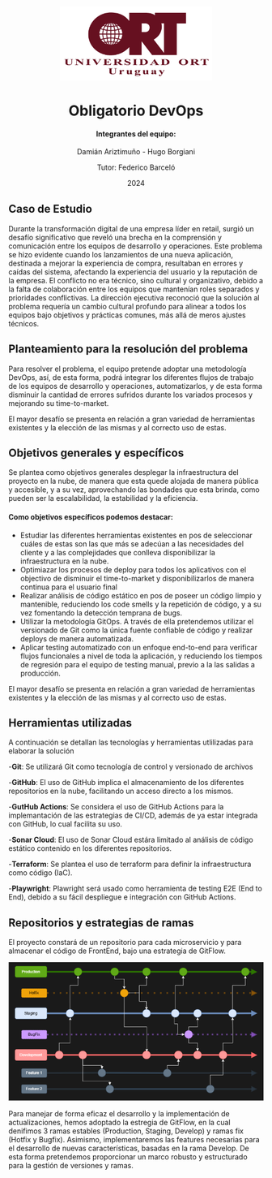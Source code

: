 <div align="center" >
    <img src="ort.png" width="300">
    
</div>

<!-- Esto es un espaciado usando una línea en blanco -->

<div align="center">
   
   # Obligatorio DevOps
</div>


<div align="center" style="margin-bottom: 30px;">

#### Integrantes del equipo:

Damián Ariztimuño - Hugo Borgiani

Tutor: Federico Barceló

2024
</div>

## Caso de Estudio

Durante la transformación digital de una empresa líder en retail, surgió un desafío significativo que reveló una brecha en la comprensión y comunicación entre los equipos de desarrollo y operaciones. Este problema se hizo evidente cuando los lanzamientos de una nueva aplicación, destinada a mejorar la experiencia de compra, resultaban en errores y caídas del sistema, afectando la experiencia del usuario y la reputación de la empresa. El conflicto no era técnico, sino cultural y organizativo, debido a la falta de colaboración entre los equipos que mantenían roles separados y prioridades conflictivas. La dirección ejecutiva reconoció que la solución al problema requería un cambio cultural profundo para alinear a todos los equipos bajo objetivos y prácticas comunes, más allá de meros ajustes técnicos.

## Planteamiento para la resolución del problema
Para resolver el problema, el equipo pretende adoptar una metodología DevOps, así, de esta forma, podrá integrar los diferentes flujos de trabajo de los equipos de desarrollo y operaciones, automatizarlos, y de esta forma disminuir la cantidad de errores sufridos durante los variados procesos y mejorando su time-to-market.

El mayor desafío se presenta en relación a gran variedad de herramientas existentes y la elección de las mismas y al correcto uso de estas.

## Objetivos generales y específicos
Se plantea como objetivos generales desplegar la infraestructura del proyecto en la nube, de manera que esta quede alojada de manera pública y accesible, y a su vez, aprovechando las bondades que esta brinda, como pueden ser la escalabilidad, la estabilidad y la eficiencia.

#### Como objetivos específicos podemos destacar:
- Estudiar las diferentes herramientas existentes en pos de seleccionar cuáles de estas son las que más se adecúan a las necesidades del cliente y a las complejidades que conlleva disponibilizar la infraestructura en la nube.
- Optimiazar los procesos de deploy para todos los aplicativos con el objectivo de disminuir el time-to-market y disponibilizarlos de manera continua para el usuario final
- Realizar análisis de código estático en pos de poseer un código limpio y mantenible, reduciendo los code smells y la repetición de código, y a su vez fomentando la detección temprana de bugs.
- Utilizar la metodología GitOps. A través de ella pretendemos utilizar el versionado de Git como la única fuente confiable de código y realizar deploys de manera automatizada.
- Aplicar testing automatizado con un enfoque end-to-end para verificar flujos funcionales a nivel de toda la aplicación, y reduciendo los tiempos de regresión para el equipo de testing manual, previo a la las salidas a producción.

El mayor desafío se presenta en relación a gran variedad de herramientas existentes y la elección de las mismas y al correcto uso de estas.

## Herramientas utilizadas
A continuación se detallan las tecnologías y herramientas utlilizadas para elaborar la solución

-**Git**: Se utilizará Git como tecnología de control y versionado de archivos

-**GitHub**: El uso de GitHub implica el almacenamiento de los diferentes repositorios en la nube, facilitando un acceso directo a los mismos.

-**GutHub Actions**: Se considera el uso de GitHub Actions para la implemantación de las estrategias de CI/CD, además de ya estar integrada con GitHub, lo cual facilita su uso.

-**Sonar Cloud**: El uso de Sonar Cloud estára limitado al análisis de código estático contenido en los diferentes repositorios.

-**Terraform**: Se plantea el uso de terraform para definir la infraestructura como código (IaC).

-**Playwright**: Plawright será usado como herramienta de testing E2E (End to End), debido a su fácil despliegue e integración con GitHub Actions.

## Repositorios y estrategias de ramas
El proyecto constará de un repositorio para cada microservicio y para almacenar el código de FrontEnd, bajo una estrategia de GitFlow.

<div align="center" >
    <img src="Gitflow.png">
</div>

Para manejar de forma eficaz el desarrollo y la implementación de actualizaciones, hemos adoptado la estregia de GitFlow, en la cual denifimos 3 ramas estables (Production, Staging, Develop) y ramas fix (Hotfix y Bugfix). Asimismo, implementaremos las features necesarias para el desarrollo de nuevas características, basadas en la rama Develop. De esta forma pretendemos proporcionar un marco robusto y estructurado para la gestión de versiones y ramas.
